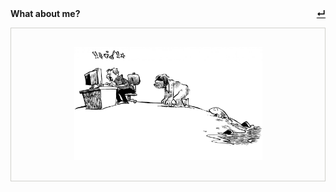 <nav class="site-nav" style="font-weight:bold">
  What about me?
  <div style="float:right">
  <a href="javascript:history.back()" style="color:black; float:right">&crarr;</a>
  </div>
</nav>

 
<p style="text-align:center; border:1px solid #d0d0cc;">
  <img width=60% style="padding:30px;" src="pics/evolution.png">
</p>
